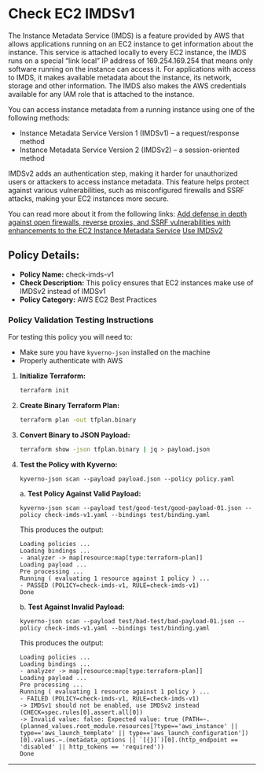 # Check EC2 IMDSv1

The Instance Metadata Service (IMDS) is a feature provided by AWS that allows applications running on an EC2 instance to get information about the instance. This service is attached locally to every EC2 instance, the IMDS runs on a special “link local” IP address of 169.254.169.254 that means only software running on the instance can access it. For applications with access to IMDS, it makes available metadata about the instance, its network,  storage and other information. The IMDS also makes the AWS credentials available for any IAM role that is attached to the instance.

You can access instance metadata from a running instance using one of the following methods:

- Instance Metadata Service Version 1 (IMDSv1) – a request/response method
- Instance Metadata Service Version 2 (IMDSv2) – a session-oriented method

IMDSv2 adds an authentication step, making it harder for unauthorized users or attackers to access instance metadata. This feature helps protect against various vulnerabilities, such as misconfigured firewalls and SSRF attacks, making your EC2 instances more secure.

You can read more about it from the following links:
[Add defense in depth against open firewalls, reverse proxies, and SSRF vulnerabilities with enhancements to the EC2 Instance Metadata Service](https://aws.amazon.com/blogs/security/defense-in-depth-open-firewalls-reverse-proxies-ssrf-vulnerabilities-ec2-instance-metadata-service/)
[Use IMDSv2](https://docs.aws.amazon.com/AWSEC2/latest/UserGuide/configuring-instance-metadata-service.html)

## Policy Details:

- **Policy Name:** check-imds-v1
- **Check Description:** This policy ensures that EC2 instances make use of IMDSv2 instead of IMDSv1
- **Policy Category:** AWS EC2 Best Practices

### Policy Validation Testing Instructions

For testing this policy you will need to:
- Make sure you have `kyverno-json` installed on the machine 
- Properly authenticate with AWS

1. **Initialize Terraform:**
    ```bash
    terraform init
    ```

2. **Create Binary Terraform Plan:**
    ```bash
    terraform plan -out tfplan.binary
    ```

3. **Convert Binary to JSON Payload:**
    ```bash
    terraform show -json tfplan.binary | jq > payload.json
    ```

4. **Test the Policy with Kyverno:**
    ```
    kyverno-json scan --payload payload.json --policy policy.yaml
    ```

    a. **Test Policy Against Valid Payload:**
    ```
    kyverno-json scan --payload test/good-test/good-payload-01.json --policy check-imds-v1.yaml --bindings test/binding.yaml 
    ```

    This produces the output:
    ```
    Loading policies ...
    Loading bindings ...
    - analyzer -> map[resource:map[type:terraform-plan]]
    Loading payload ...
    Pre processing ...
    Running ( evaluating 1 resource against 1 policy ) ...
    - PASSED (POLICY=check-imds-v1, RULE=check-imds-v1)
    Done
    ```

    b. **Test Against Invalid Payload:**
    ```
    kyverno-json scan --payload test/bad-test/bad-payload-01.json --policy check-imds-v1.yaml --bindings test/binding.yaml 
    ```

    This produces the output:
    ```
    Loading policies ...
    Loading bindings ...
    - analyzer -> map[resource:map[type:terraform-plan]]
    Loading payload ...
    Pre processing ...
    Running ( evaluating 1 resource against 1 policy ) ...
    - FAILED (POLICY=check-imds-v1, RULE=check-imds-v1)
    -> IMDSv1 should not be enabled, use IMDSv2 instead (CHECK=spec.rules[0].assert.all[0])
    -> Invalid value: false: Expected value: true (PATH=~.(planned_values.root_module.resources[?type=='aws_instance' || type=='aws_launch_template' || type=='aws_launch_configuration'])[0].values.~.(metadata_options || `[{}]`)[0].(http_endpoint == 'disabled' || http_tokens == 'required'))
    Done
    ```

---
